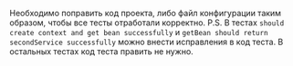 Необходимо поправить код проекта, либо файл конфигурации таким образом, чтобы все тесты отработали корректно.
P.S. В тестах `should create context and get bean successfully` и `getBean should return secondService successfully`
можно внести исправления в код теста. В остальных тестах код теста править не нужно.